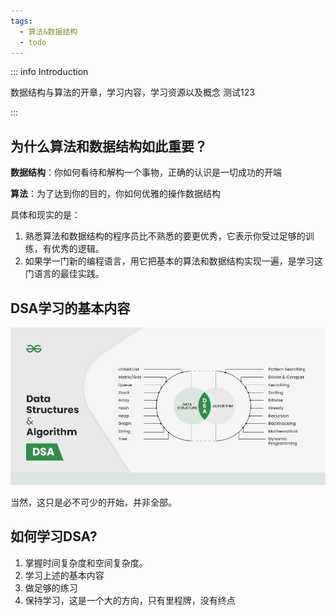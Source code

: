 ```yaml
---
tags:
  - 算法&数据结构
  - todo
---
```


::: info Introduction

数据结构与算法的开章，学习内容，学习资源以及概念 测试123

:::

## 为什么算法和数据结构如此重要？

**数据结构**：你如何看待和解构一个事物，正确的认识是一切成功的开端

**算法**：为了达到你的目的，你如何优雅的操作数据结构

具体和现实的是：

1. 熟悉算法和数据结构的程序员比不熟悉的要更优秀，它表示你受过足够的训练，有优秀的逻辑。
2. 如果学一门新的编程语言，用它把基本的算法和数据结构实现一遍，是学习这门语言的最佳实践。


## DSA学习的基本内容

![Alt text](../../../asserts/datastructure.png)

当然，这只是必不可少的开始，并非全部。

## 如何学习DSA?

1. 掌握时间复杂度和空间复杂度。
2. 学习上述的基本内容
3. 做足够的练习
4. 保持学习，这是一个大的方向，只有里程牌，没有终点

